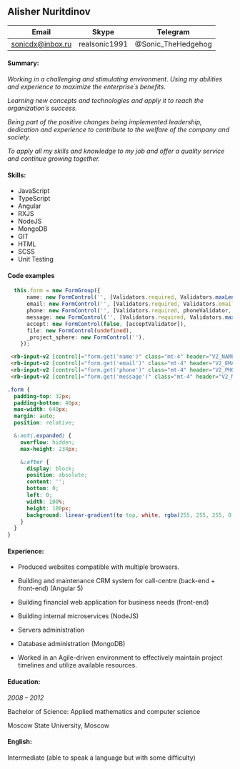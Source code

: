 ## Alisher Nuritdinov

| Email            | Skype         | Telegram           |
| ---------------- | ------------- | ------------------ |
| sonicdx@inbox.ru | realsonic1991 | @Sonic_TheHedgehog |



#### Summary:

*Working in a challenging and stimulating environment.*
*Using my abilities and experience to maximize the enterprise´s benefits.*

*Learning new concepts and technologies and apply it to reach the organization´s success.*  

*Being part of the positive changes being implemented leadership, dedication and experience to contribute to the welfare of the company and society.*

*To apply all my skills and knowledge to my job and offer a quality service and continue growing together.*



#### Skills:

- JavaScript
- TypeScript
- Angular
- RXJS
- NodeJS
- MongoDB
- GIT
- HTML
- SCSS
- Unit Testing



#### Code examples

```typescript
  this.form = new FormGroup({
      name: new FormControl('', [Validators.required, Validators.maxLength(64)]),
      email: new FormControl('', [Validators.required, Validators.email, Validators.maxLength(64)]),
      phone: new FormControl('', [Validators.required, phoneValidator, Validators.maxLength(32)]),
      message: new FormControl('', [Validators.required, Validators.maxLength(2048)]),
      accept: new FormControl(false, [acceptValidator]),
      file: new FormControl(undefined),
      _project_sphere: new FormControl(''),
    });
```

```html
 <rb-input-v2 [control]="form.get('name')" class="mt-4" header="V2_NAME"></rb-input-v2>
 <rb-input-v2 [control]="form.get('email')" class="mt-4" header="V2_EMAIL"></rb-input-v2>
 <rb-input-v2 [control]="form.get('phone')" class="mt-4" header="V2_PHONE"></rb-input-v2>
 <rb-input-v2 [control]="form.get('message')" class="mt-4" header="V2_MESSAGE" type="textarea"></rb-input-v2>
```

```scss
.form {
  padding-top: 32px;
  padding-bottom: 40px;
  max-width: 640px;
  margin: auto;
  position: relative;

  &:not(.expanded) {
    overflow: hidden;
    max-height: 234px;

    &:after {
      display: block;
      position: absolute;
      content: '';
      bottom: 0;
      left: 0;
      width: 100%;
      height: 100px;
      background: linear-gradient(to top, white, rgba(255, 255, 255, 0.001));
    }
  }
}
```



#### Experience:

- Produced websites compatible with multiple browsers.

- Building and maintenance CRM system for call-centre (back-end + front-end) (Angular 5)
- Building financial web application for business needs (front-end)
- Building internal microservices (NodeJS)
- Servers administration
- Database administration (MongoDB)
- Worked in an Agile-driven environment to effectively maintain project timelines and utilize available resources.



#### Education:

*2008 – 2012*

Bachelor of Science: Applied mathematics and computer science

Moscow State University, Moscow



#### English:

Intermediate  (able to speak a language but with some difficulty)